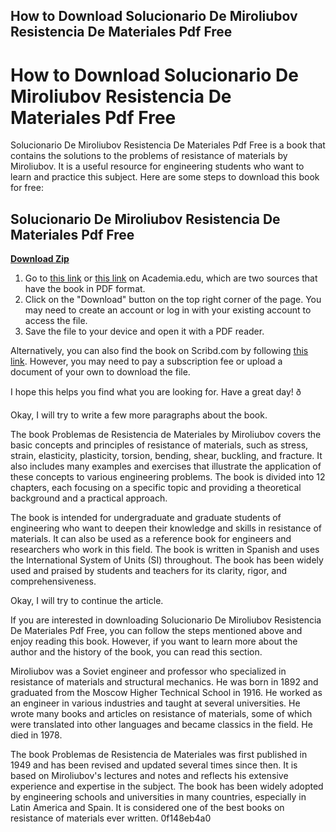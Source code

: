 ## How to Download Solucionario De Miroliubov Resistencia De Materiales Pdf Free

  
# How to Download Solucionario De Miroliubov Resistencia De Materiales Pdf Free
 
Solucionario De Miroliubov Resistencia De Materiales Pdf Free is a book that contains the solutions to the problems of resistance of materials by Miroliubov. It is a useful resource for engineering students who want to learn and practice this subject. Here are some steps to download this book for free:
 
## Solucionario De Miroliubov Resistencia De Materiales Pdf Free


[**Download Zip**](https://www.google.com/url?q=https%3A%2F%2Furluss.com%2F2tKJn9&sa=D&sntz=1&usg=AOvVaw1HDj-NgPsEOQTy-cCobQHq)

 
1. Go to [this link](https://www.academia.edu/38941523/Problemas_de_Resistencia_de_Materiales_Miroliubov) or [this link](https://www.academia.edu/31197058/Problemas_de_Resistencia_de_Materiales_Miroliubov) on Academia.edu, which are two sources that have the book in PDF format.
2. Click on the "Download" button on the top right corner of the page. You may need to create an account or log in with your existing account to access the file.
3. Save the file to your device and open it with a PDF reader.

Alternatively, you can also find the book on Scribd.com by following [this link](https://es.scribd.com/document/417577209/solucionario-de-resistencia-de-materiales-miroliubov-pdf). However, you may need to pay a subscription fee or upload a document of your own to download the file.
 
I hope this helps you find what you are looking for. Have a great day! ð

Okay, I will try to write a few more paragraphs about the book.
 
The book Problemas de Resistencia de Materiales by Miroliubov covers the basic concepts and principles of resistance of materials, such as stress, strain, elasticity, plasticity, torsion, bending, shear, buckling, and fracture. It also includes many examples and exercises that illustrate the application of these concepts to various engineering problems. The book is divided into 12 chapters, each focusing on a specific topic and providing a theoretical background and a practical approach.
 
The book is intended for undergraduate and graduate students of engineering who want to deepen their knowledge and skills in resistance of materials. It can also be used as a reference book for engineers and researchers who work in this field. The book is written in Spanish and uses the International System of Units (SI) throughout. The book has been widely used and praised by students and teachers for its clarity, rigor, and comprehensiveness.

Okay, I will try to continue the article.
 
If you are interested in downloading Solucionario De Miroliubov Resistencia De Materiales Pdf Free, you can follow the steps mentioned above and enjoy reading this book. However, if you want to learn more about the author and the history of the book, you can read this section.
 
Miroliubov was a Soviet engineer and professor who specialized in resistance of materials and structural mechanics. He was born in 1892 and graduated from the Moscow Higher Technical School in 1916. He worked as an engineer in various industries and taught at several universities. He wrote many books and articles on resistance of materials, some of which were translated into other languages and became classics in the field. He died in 1978.
 
The book Problemas de Resistencia de Materiales was first published in 1949 and has been revised and updated several times since then. It is based on Miroliubov's lectures and notes and reflects his extensive experience and expertise in the subject. The book has been widely adopted by engineering schools and universities in many countries, especially in Latin America and Spain. It is considered one of the best books on resistance of materials ever written.
 0f148eb4a0
